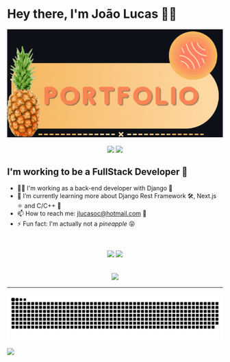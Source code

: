 # Hey there, I'm João Lucas 👋🍍

<div align="center">
  <a href="http://abacaxiguy.me" target="_blank">
    <picture>
      <source media="(prefers-color-scheme: light)" srcset="https://github.com/abacaxiguy/abacaxiguy/blob/main/img/portfolio-card-light.gif">
      <img alt="Portfolio Card" src="https://github.com/abacaxiguy/abacaxiguy/blob/main/img/portfolio-card-dark.gif">
    </picture>
  </a>
</div>

<br>

<div align="center">
  <img src="http://github-readme-streak-stats.herokuapp.com?user=abacaxiguy&theme=radical&hide_border=true&date_format=j%20M%5B%20Y%5D" width="288px">
  <img src="http://github-profile-summary-cards.vercel.app/api/cards/profile-details?username=abacaxiguy&theme=radical" width="400px">
</div>

## I'm working to be a FullStack Developer 💪

- 👨‍🏭 I'm working as a back-end developer with Django 🐍
- 🚧 I’m currently learning more about Django Rest Framework 🛠, Next.js ⚛ and C/C++ 🎒
- 📫 How to reach me: jlucasoc@hotmail.com 📧
- ⚡ Fun fact: I'm actually not a <i>pineapple</i> 😝

<br>
<br>

<div align="center">
  <img width="420em" src="https://github-readme-stats.vercel.app/api?username=abacaxiguy&show_icons=true&theme=radical&count_private=true&include_all_commits=true">
  <img width="375em" src="https://github-readme-stats.vercel.app/api/top-langs/?username=abacaxiguy&layout=compact&theme=radical&hide=php,yacc&langs_count=6">
</div>

<br>
<br>

<div align="center">
  <img src="https://komarev.com/ghpvc/?username=abacaxiguy&color=FFB900">
</div>

<hr>

<picture>
    <source media="(prefers-color-scheme: light)" srcset="https://github.com/abacaxiguy/abacaxiguy/blob/output/github-snake.svg">
    <img alt="Github Snake Dark" src="https://github.com/abacaxiguy/abacaxiguy/blob/output/github-snake-dark.svg">
</picture>

![](https://hit.yhype.me/github/profile?user_id=62774465)
